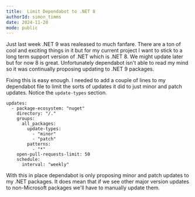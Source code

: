 ```yaml
---
title:  Limit Dependabot to .NET 8
authorId: simon_timms
date: 2024-11-20
mode: public
---
```




Just last week .NET 9 was realeased to much fanfare. There are a ton of cool and exciting things in it but for my current project I want to stick to a long term support version of .NET which is .NET 8. We might update later but for now 8 is great. Unfortunately dependabot isn't able to read my mind so it was continually proposing updating to .NET 9 packages. 

Fixing this is easy enough. I needed to add a couple of lines to my dependabot file to limit the sorts of updates it did to just minor and patch updates. Notice the `update-types` section. 

```
updates:
  - package-ecosystem: "nuget"
    directory: "/."
    groups:
      all_packages:
        update-types:
          - "minor"
          - "patch"
        patterns:
          - "*"
    open-pull-requests-limit: 50
    schedule:
      interval: "weekly"
```

With this in place dependabot is only proposing minor and patch updates to my .NET packages. It does mean that if we see other major version updates to non-Microsoft packages we'll have to manually update them. 
